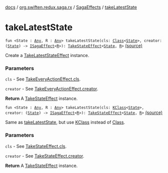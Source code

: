 [docs](../../index.md) / [org.swiften.redux.saga.rx](../index.md) / [SagaEffects](index.md) / [takeLatestState](./take-latest-state.md)

# takeLatestState

`fun <State : `[`Any`](https://kotlinlang.org/api/latest/jvm/stdlib/kotlin/-any/index.html)`, R : `[`Any`](https://kotlinlang.org/api/latest/jvm/stdlib/kotlin/-any/index.html)`> takeLatestState(cls: `[`Class`](http://docs.oracle.com/javase/6/docs/api/java/lang/Class.html)`<`[`State`](take-latest-state.md#State)`>, creator: (`[`State`](take-latest-state.md#State)`) -> `[`ISagaEffect`](../../org.swiften.redux.saga.common/-i-saga-effect.md)`<`[`R`](take-latest-state.md#R)`>): `[`TakeStateEffect`](../../org.swiften.redux.saga.common/-take-state-effect/index.md)`<`[`State`](take-latest-state.md#State)`, `[`R`](take-latest-state.md#R)`>` [(source)](https://github.com/protoman92/KotlinRedux/tree/master/common/common-rx-saga/src/main/kotlin/org/swiften/redux/saga/rx/SagaEffects.kt#L301)

Create a [TakeLatestStateEffect](../-take-latest-state-effect/index.md) instance.

### Parameters

`cls` - See [TakeEveryActionEffect.cls](#).

`creator` - See [TakeEveryActionEffect.creator](#).

**Return**
A [TakeStateEffect](../../org.swiften.redux.saga.common/-take-state-effect/index.md) instance.

`fun <State : `[`Any`](https://kotlinlang.org/api/latest/jvm/stdlib/kotlin/-any/index.html)`, R : `[`Any`](https://kotlinlang.org/api/latest/jvm/stdlib/kotlin/-any/index.html)`> takeLatestState(cls: `[`KClass`](https://kotlinlang.org/api/latest/jvm/stdlib/kotlin.reflect/-k-class/index.html)`<`[`State`](take-latest-state.md#State)`>, creator: (`[`State`](take-latest-state.md#State)`) -> `[`ISagaEffect`](../../org.swiften.redux.saga.common/-i-saga-effect.md)`<`[`R`](take-latest-state.md#R)`>): `[`TakeStateEffect`](../../org.swiften.redux.saga.common/-take-state-effect/index.md)`<`[`State`](take-latest-state.md#State)`, `[`R`](take-latest-state.md#R)`>` [(source)](https://github.com/protoman92/KotlinRedux/tree/master/common/common-rx-saga/src/main/kotlin/org/swiften/redux/saga/rx/SagaEffects.kt#L315)

Same as [takeLatestState](./take-latest-state.md), but use [KClass](https://kotlinlang.org/api/latest/jvm/stdlib/kotlin.reflect/-k-class/index.html) instead of [Class](http://docs.oracle.com/javase/6/docs/api/java/lang/Class.html).

### Parameters

`cls` - See [TakeStateEffect.cls](../../org.swiften.redux.saga.common/-take-state-effect/cls.md).

`creator` - See [TakeStateEffect.creator](../../org.swiften.redux.saga.common/-take-state-effect/creator.md).

**Return**
A [TakeStateEffect](../../org.swiften.redux.saga.common/-take-state-effect/index.md) instance.

